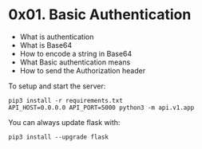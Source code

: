# 0x01. Basic Authentication

- What is authentication
- What is Base64
- How to encode a string in Base64
- What Basic authentication means
- How to send the Authorization header

To setup and start the server:
```
pip3 install -r requirements.txt
API_HOST=0.0.0.0 API_PORT=5000 python3 -m api.v1.app
```
You can always update flask with:
```
pip3 install --upgrade flask
```